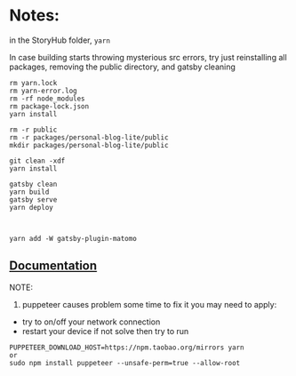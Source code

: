 # Notes:

in the StoryHub folder,
`yarn`

<!-- `yarn dev:personal-minimal` -->

In case building starts throwing mysterious src errors, try just reinstalling all packages, removing the public directory, and gatsby cleaning

```
rm yarn.lock
rm yarn-error.log
rm -rf node_modules
rm package-lock.json
yarn install

rm -r public
rm -r packages/personal-blog-lite/public
mkdir packages/personal-blog-lite/public

git clean -xdf
yarn install

gatsby clean
yarn build
gatsby serve
yarn deploy



yarn add -W gatsby-plugin-matomo
```

## [Documentation](/DOCUMENTATION.md)

NOTE:

1. puppeteer causes problem some time to fix it you may need to apply:

- try to on/off your network connection
- restart your device
  if not solve then try to run

```
PUPPETEER_DOWNLOAD_HOST=https://npm.taobao.org/mirrors yarn
or
sudo npm install puppeteer --unsafe-perm=true --allow-root
```
